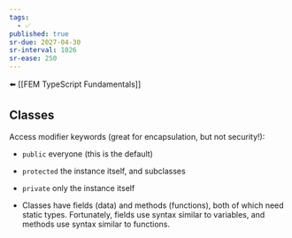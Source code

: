 ```yaml
---
tags:
  - ✅
published: true
sr-due: 2027-04-30
sr-interval: 1026
sr-ease: 250
---
```


⬅️ [[FEM TypeScript Fundamentals]]
## Classes
Access modifier keywords (great for encapsulation, but not security!):
- `public` 	everyone (this is the default)
- `protected` 	the instance itself, and subclasses
- `private` 	only the instance itself


- Classes have fields (data) and methods (functions), both of which need static types. Fortunately, fields use syntax similar to variables, and methods use syntax similar to functions.